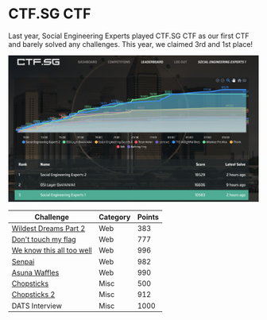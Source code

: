# CTF.SG CTF

Last year, Social Engineering Experts played CTF.SG CTF as our first CTF and barely solved any challenges. This year, we claimed 3rd and 1st place!

![](../../.gitbook/assets/results2.png)

| Challenge                                                 | Category | Points |
| --------------------------------------------------------- | -------- | ------ |
| [Wildest Dreams Part 2](wildest-dreams-part-2.md)         | Web      | 383    |
| [Don't touch my flag](dont-touch-my-flag.md)              | Web      | 777    |
| [We know this all too well](we-know-this-all-too-well.md) | Web      | 996    |
| [Senpai](senpai.md)                                       | Web      | 982    |
| [Asuna Waffles](asuna-waffles.md)                         | Web      | 990    |
| [Chopsticks](chopsticks.md)                               | Misc     | 500    |
| [Chopsticks 2](chopsticks.md)                             | Misc     | 912    |
| DATS Interview                                            | Misc     | 1000   |

